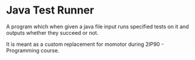 # Java Test Runner

A program which when given a java file input runs specified tests on it and outputs whether they succeed or not.

It is meant as a custom replacement for momotor during 2IP90 - Programming course.
